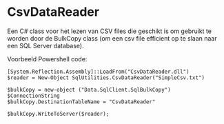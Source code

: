 CsvDataReader
=============

Een C# class voor het lezen van CSV files die geschikt is om gebruikt te worden door de BulkCopy class (om een csv file efficient op te slaan naar een SQL Server database).

Voorbeeld Powershell code:

	[System.Reflection.Assembly]::LoadFrom("CsvDataReader.dll")
	$reader = New-Object SqlUtilities.CsvDataReader("SimpleCsv.txt")
		
	$bulkCopy = new-object ("Data.SqlClient.SqlBulkCopy") $ConnectionString
	$bulkCopy.DestinationTableName = "CsvDataReader"
		
	$bulkCopy.WriteToServer($reader);

